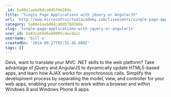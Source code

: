 ```yaml
---
_id: 5a88e1aebd6dca0d5f0d28da
title: "Single Page Applications with jQuery or AngularJS"
url: 'http://www.microsoftvirtualacademy.com/liveevents/single-page-applications-with-jquery-or-angularjs'
category: 5a88e1aebd6dca0d5f0d28da
slug: 'single-page-applications-with-jquery-or-angularjs'
user_id: 5a83ce59d6eb0005c4ecda2c
username: 'bill-s'
createdOn: '2014-09-27T07:51:45.000Z'
tags: []
---
```


Devs, want to translate your MVC .NET skills to the web platform? Take advantage of jQuery and AngularJS to dynamically update HTML5-based apps, and learn how AJAX works for asynchronous calls. Simplify the development process by separating the model, view, and controller for your web apps, enabling your content to work within a browser and within Windows 8 and Windows Phone 8 apps.

